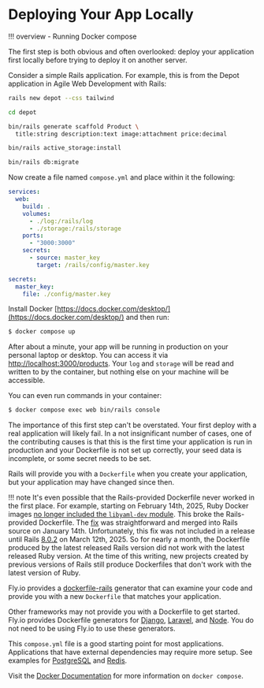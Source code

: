 # Deploying Your App Locally

!!! overview
    - Running Docker compose

The first step is both obvious and often overlooked: deploy your application first locally before trying to deploy it on another server.

Consider a simple Rails application. For example, this is from the Depot application in Agile Web Development with Rails:

```sh
rails new depot --css tailwind

cd depot

bin/rails generate scaffold Product \
  title:string description:text image:attachment price:decimal

bin/rails active_storage:install

bin/rails db:migrate
```

Now create a file named `compose.yml` and place within it the following:

```yaml
services:
  web:
    build: .
    volumes:
      - ./log:/rails/log
      - ./storage:/rails/storage
    ports:
      - "3000:3000"
    secrets:
      - source: master_key
        target: /rails/config/master.key

secrets:
  master_key:
    file: ./config/master.key
```

Install Docker
[https://docs.docker.com/desktop/](https://docs.docker.com/desktop/)
and then run:

```sh
$ docker compose up
```

After about a minute, your app will be running in production on your personal laptop or desktop. You can access it via [http://localhost:3000/products](http://localhost:3000/products).
Your `log` and `storage` will be read and written to by the container, but nothing else on your machine will be accessible.

You can even run commands in your container:

```sh
$ docker compose exec web bin/rails console
```

The importance of this first step can't be overstated. Your first deploy with a real application will likely fail. In a not insignificant number of cases, one of the contributing causes is that this is the first time your application is run in production and your Dockerfile is not set up correctly, your seed data is incomplete, or some secret needs to be set.

Rails will provide you with a `Dockerfile` when you create your application, but your application may have changed since then.

!!! note
    It's even possible that the Rails-provided Dockerfile never worked in the first place. For example, starting on February 14th, 2025, Ruby Docker images [no longer included the `libyaml-dev` module](https://github.com/docker-library/ruby/pull/493).
    This broke the Rails-provided Dockerfile. The [fix](https://github.com/rails/rails/pull/54237) was straightforward
    and merged into Rails source on January 14th. Unfortunately, this fix was not included in a release until Rails [8.0.2](https://rubygems.org/gems/rails/versions/8.0.2) on March 12th, 2025. So for nearly a month, the Dockerfile produced by the latest released Rails version did not work with the latest released Ruby version. At the time of this writing, new projects created by previous versions of Rails still produce Dockerfiles that don't work with the latest version of Ruby.

Fly.io provides a [dockerfile-rails](https://github.com/fly-apps/dockerfile-rails?tab=readme-ov-file#overview)
generator that can examine your code and provide you with a new `Dockerfile` that matches your application.

Other frameworks may not provide you with a Dockerfile to get started. Fly.io provides Dockerfile generators for
[Django](https://github.com/fly-apps/dockerfile-django?tab=readme-ov-file#dockerfile-generator-for-django-projects),
[Laravel](https://github.com/fly-apps/dockerfile-laravel?tab=readme-ov-file#dockerfile-laravel), and
[Node](https://github.com/fly-apps/dockerfile-node?tab=readme-ov-file#overview).
You do not need to be using Fly.io to use these generators.

This `compose.yml` file is a good starting point for most applications.
Applications that have external dependencies may require more setup. See examples for [PostgreSQL](https://github.com/fly-apps/dockerfile-rails/blob/main/test/results/postgresql/docker-compose.yml)
and [Redis](https://github.com/fly-apps/dockerfile-rails/blob/main/test/results/redis/docker-compose.yml).

Visit the [Docker Documentation](https://docs.docker.com/compose/)
for more information on `docker compose`.